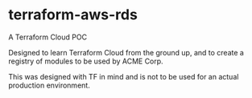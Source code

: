 # terraform-aws-rds
A Terraform Cloud POC

Designed to learn Terraform Cloud from the ground up, and to create a registry of modules to be used by ACME Corp. 

This was designed with TF in mind and is not to be used for an actual production environment. 

